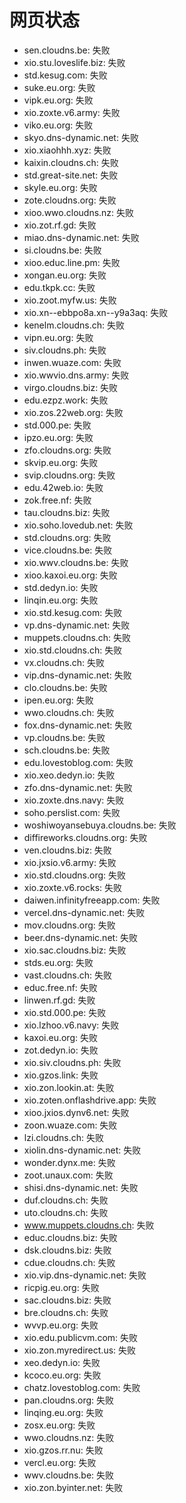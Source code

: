 # 网页状态
- sen.cloudns.be: 失败
- xio.stu.loveslife.biz: 失败
- std.kesug.com: 失败
- suke.eu.org: 失败
- vipk.eu.org: 失败
- xio.zoxte.v6.army: 失败
- viko.eu.org: 失败
- skyo.dns-dynamic.net: 失败
- xio.xiaohhh.xyz: 失败
- kaixin.cloudns.ch: 失败
- std.great-site.net: 失败
- skyle.eu.org: 失败
- zote.cloudns.org: 失败
- xioo.wwo.cloudns.nz: 失败
- xio.zot.rf.gd: 失败
- miao.dns-dynamic.net: 失败
- si.cloudns.be: 失败
- xioo.educ.line.pm: 失败
- xongan.eu.org: 失败
- edu.tkpk.cc: 失败
- xio.zoot.myfw.us: 失败
- xio.xn--ebbpo8a.xn--y9a3aq: 失败
- kenelm.cloudns.ch: 失败
- vipn.eu.org: 失败
- siv.cloudns.ph: 失败
- inwen.wuaze.com: 失败
- xio.wwvio.dns.army: 失败
- virgo.cloudns.biz: 失败
- edu.ezpz.work: 失败
- xio.zos.22web.org: 失败
- std.000.pe: 失败
- ipzo.eu.org: 失败
- zfo.cloudns.org: 失败
- skvip.eu.org: 失败
- svip.cloudns.org: 失败
- edu.42web.io: 失败
- zok.free.nf: 失败
- tau.cloudns.biz: 失败
- xio.soho.lovedub.net: 失败
- std.cloudns.org: 失败
- vice.cloudns.be: 失败
- xio.wwv.cloudns.be: 失败
- xioo.kaxoi.eu.org: 失败
- std.dedyn.io: 失败
- linqin.eu.org: 失败
- xio.std.kesug.com: 失败
- vp.dns-dynamic.net: 失败
- muppets.cloudns.ch: 失败
- xio.std.cloudns.ch: 失败
- vx.cloudns.ch: 失败
- vip.dns-dynamic.net: 失败
- clo.cloudns.be: 失败
- ipen.eu.org: 失败
- wwo.cloudns.ch: 失败
- fox.dns-dynamic.net: 失败
- vp.cloudns.be: 失败
- sch.cloudns.be: 失败
- edu.lovestoblog.com: 失败
- xio.xeo.dedyn.io: 失败
- zfo.dns-dynamic.net: 失败
- xio.zoxte.dns.navy: 失败
- soho.perslist.com: 失败
- woshiwoyansebuya.cloudns.be: 失败
- diffireworks.cloudns.org: 失败
- ven.cloudns.biz: 失败
- xio.jxsio.v6.army: 失败
- xio.std.cloudns.org: 失败
- xio.zoxte.v6.rocks: 失败
- daiwen.infinityfreeapp.com: 失败
- vercel.dns-dynamic.net: 失败
- mov.cloudns.org: 失败
- beer.dns-dynamic.net: 失败
- xio.sac.cloudns.biz: 失败
- stds.eu.org: 失败
- vast.cloudns.ch: 失败
- educ.free.nf: 失败
- linwen.rf.gd: 失败
- xio.std.000.pe: 失败
- xio.lzhoo.v6.navy: 失败
- kaxoi.eu.org: 失败
- zot.dedyn.io: 失败
- xio.siv.cloudns.ph: 失败
- xio.gzos.link: 失败
- xio.zon.lookin.at: 失败
- xio.zoten.onflashdrive.app: 失败
- xioo.jxios.dynv6.net: 失败
- zoon.wuaze.com: 失败
- lzi.cloudns.ch: 失败
- xiolin.dns-dynamic.net: 失败
- wonder.dynx.me: 失败
- zoot.unaux.com: 失败
- shisi.dns-dynamic.net: 失败
- duf.cloudns.ch: 失败
- uto.cloudns.ch: 失败
- www.muppets.cloudns.ch: 失败
- educ.cloudns.biz: 失败
- dsk.cloudns.biz: 失败
- cdue.cloudns.ch: 失败
- xio.vip.dns-dynamic.net: 失败
- ricpig.eu.org: 失败
- sac.cloudns.biz: 失败
- bre.cloudns.ch: 失败
- wvvp.eu.org: 失败
- xio.edu.publicvm.com: 失败
- xio.zon.myredirect.us: 失败
- xeo.dedyn.io: 失败
- kcoco.eu.org: 失败
- chatz.lovestoblog.com: 失败
- pan.cloudns.org: 失败
- linqing.eu.org: 失败
- zosx.eu.org: 失败
- wwo.cloudns.nz: 失败
- xio.gzos.rr.nu: 失败
- vercl.eu.org: 失败
- wwv.cloudns.be: 失败
- xio.zon.byinter.net: 失败
